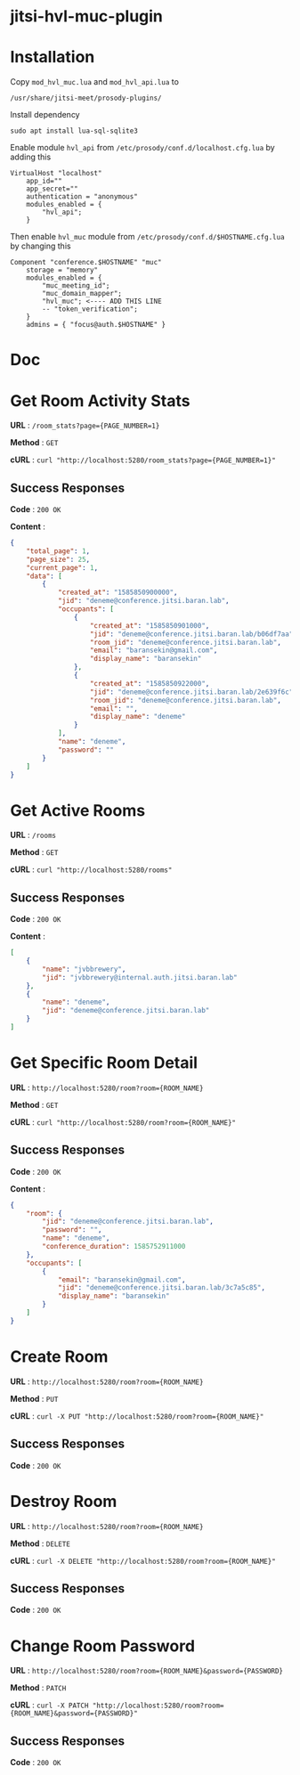 # jitsi-hvl-muc-plugin

# Installation

Copy `mod_hvl_muc.lua` and `mod_hvl_api.lua` to

`/usr/share/jitsi-meet/prosody-plugins/`

Install dependency

`sudo apt install lua-sql-sqlite3`

Enable module `hvl_api` from `/etc/prosody/conf.d/localhost.cfg.lua` by adding this

```
VirtualHost "localhost"
    app_id=""
    app_secret=""
    authentication = "anonymous"
    modules_enabled = {
        "hvl_api";
    }
```

Then enable `hvl_muc` module from `/etc/prosody/conf.d/$HOSTNAME.cfg.lua` by changing this

```
Component "conference.$HOSTNAME" "muc"
    storage = "memory"
    modules_enabled = {
        "muc_meeting_id";
        "muc_domain_mapper";
        "hvl_muc"; <---- ADD THIS LINE
        -- "token_verification";
    }
    admins = { "focus@auth.$HOSTNAME" }
```

# Doc

# Get Room Activity Stats
**URL** : `/room_stats?page={PAGE_NUMBER=1}`

**Method** : `GET`

**cURL** : `curl "http://localhost:5280/room_stats?page={PAGE_NUMBER=1}"`

## Success Responses

**Code** : `200 OK`

**Content** :
```json
{
    "total_page": 1,
    "page_size": 25,
    "current_page": 1,
    "data": [
        {
            "created_at": "1585850900000",
            "jid": "deneme@conference.jitsi.baran.lab",
            "occupants": [
                {
                    "created_at": "1585850901000",
                    "jid": "deneme@conference.jitsi.baran.lab/b06df7aa",
                    "room_jid": "deneme@conference.jitsi.baran.lab",
                    "email": "baransekin@gmail.com",
                    "display_name": "baransekin"
                },
                {
                    "created_at": "1585850922000",
                    "jid": "deneme@conference.jitsi.baran.lab/2e639f6c",
                    "room_jid": "deneme@conference.jitsi.baran.lab",
                    "email": "",
                    "display_name": "deneme"
                }
            ],
            "name": "deneme",
            "password": ""
        }
    ]
}
```

# Get Active Rooms
**URL** : `/rooms`

**Method** : `GET`

**cURL** : `curl "http://localhost:5280/rooms"`

## Success Responses

**Code** : `200 OK`

**Content** :
```json
[
    {
        "name": "jvbbrewery",
        "jid": "jvbbrewery@internal.auth.jitsi.baran.lab"
    },
    {
        "name": "deneme",
        "jid": "deneme@conference.jitsi.baran.lab"
    }
]
```

# Get Specific Room Detail

**URL** : `http://localhost:5280/room?room={ROOM_NAME}`

**Method** : `GET`

**cURL** : `curl "http://localhost:5280/room?room={ROOM_NAME}"`

## Success Responses

**Code** : `200 OK`

**Content** :
```json
{
    "room": {
        "jid": "deneme@conference.jitsi.baran.lab",
        "password": "",
        "name": "deneme",
        "conference_duration": 1585752911000
    },
    "occupants": [
        {
            "email": "baransekin@gmail.com",
            "jid": "deneme@conference.jitsi.baran.lab/3c7a5c85",
            "display_name": "baransekin"
        }
    ]
}
```

# Create Room

**URL** : `http://localhost:5280/room?room={ROOM_NAME}`

**Method** : `PUT`

**cURL** : `curl -X PUT "http://localhost:5280/room?room={ROOM_NAME}"`

## Success Responses

**Code** : `200 OK`

# Destroy Room

**URL** : `http://localhost:5280/room?room={ROOM_NAME}`

**Method** : `DELETE`

**cURL** : `curl -X DELETE "http://localhost:5280/room?room={ROOM_NAME}"`

## Success Responses

**Code** : `200 OK`

# Change Room Password

**URL** : `http://localhost:5280/room?room={ROOM_NAME}&password={PASSWORD}`

**Method** : `PATCH`

**cURL** : `curl -X PATCH "http://localhost:5280/room?room={ROOM_NAME}&password={PASSWORD}"`

## Success Responses

**Code** : `200 OK`